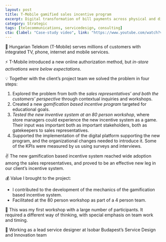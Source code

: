 ```yaml
---
layout: post
title: T-Mobile gamified sales incentive program 
excerpt: Digital transformation of bill payments across physical and digital channels
category: Strategic
tags: [telecommunications, servicedesign, consulting]
cta: {label: "Case-study video", link: "https://www.youtube.com/watch?v=ktNnXqW93t0"}
---
```


🏢 Hungarian Telekom (T-Mobile) serves millions of customers with integrated TV, phone, internet and mobile services. 

⚡ T-Mobile introduced a new online authorization method, but *in-store activations were below expectations*. 

💡 Together with the client’s project team we solved the problem in four steps:

1. Explored the problem from both the *sales representatives’ and both the customers’ perspective* through contextual inquiries and workshops.
2. Created a new *gamification based incentive program* targeted for educational goals.
3. *Tested the new inventive system at an 80 person workshop*, where store managers could experience the new incentive system as a game. Their input was important both as important stakeholders, both as gatekeepers to sales representatives.
4. Supported the implementation of the digital platform supporting the new program, and the organizational changes needed to introduce it. Some of the KPIs were measured by us using surveys and interviews. 

✌️ The new gamification based incentive system reached wide adoption among the sales representatives, and proved to be an effective new leg in our client’s incentive system. 

💰 Value I brought to the project:

- I contributed to the development of the mechanics of the gamification based incentive system.
- Facilitated at the 80 person workshop as part of a 4 person team. 

💙 This was my first workshop with a large number of participants. It required a different way of thinking, with special emphasis on team work and timing. 

👥 Working as a lead service designer at Isobar Budapest’s Service Design and Innovation team